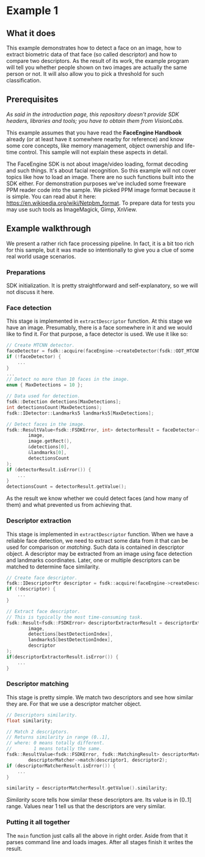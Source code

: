 # Example 1
## What it does
This example demonstrates how to detect a face on an image, how to extract biometric data
of that face (so called descriptor) and how to compare two descriptors. As the result of its work,
the example program will tell you whether people shown on two images are actually the same person or not.
It will also allow you to pick a threshold for such classification.

## Prerequisites
*As said in the introduction page, this repository doesn't provide SDK headers, libraries
and tools; you have to obtain them from VisionLabs.*

This example assumes that you have read the **FaceEngine Handbook** already
(or at least have it somewhere nearby for reference) and know some core concepts,
like memory management, object ownership and life-time control. This sample will not explain
these aspects in detail.

The FaceEngine SDK is not about image/video loading, format decoding and such things.
It's about facial recognition. So this example will not cover topics like how to load an image.
There are no such functions built into the SDK either. For demonstration purposes we've
included some freeware PPM reader code into the sample. We picked PPM image format because
it is simple. You can read abut it here: https://en.wikipedia.org/wiki/Netpbm_format.
To prepare data for tests you may use such tools as ImageMagick, Gimp, XnView.

## Example walkthrough
We present a rather rich face processing pipeline. In fact, it is a bit too rich for this
sample, but it was made so intentionally to give you a clue of some real world usage scenarios.

### Preparations
SDK initialization. It is pretty straightforward
and self-explanatory, so we will not discuss it here.

### Face detection
This stage is implemented in ```extractDescriptor``` function.
At this stage we have an image. Presumably, there is a face somewhere in it and we would
like to find it. For that purpose, a face detector is used. We use it like so:
```C++
// Create MTCNN detector.
faceDetector = fsdk::acquire(faceEngine->createDetector(fsdk::ODT_MTCNN));
if (!faceDetector) {
    ...
}
...
// Detect no more than 10 faces in the image.
enum { MaxDetections = 10 };

// Data used for detection.
fsdk::Detection detections[MaxDetections];
int detectionsCount(MaxDetections);
fsdk::IDetector::Landmarks5 landmarks5[MaxDetections];

// Detect faces in the image.
fsdk::ResultValue<fsdk::FSDKError, int> detectorResult = faceDetector->detect(
        image,
        image.getRect(),
        &detections[0],
        &landmarks[0],
        detectionsCount
);
if (detectorResult.isError()) {
    ...
}
detectionsCount = detectorResult.getValue();
```
As the result we know whether we could detect faces (and how many of them) and what prevented us
from achieving that.

### Descriptor extraction
This stage is implemented in ```extractDescriptor``` function.
When we have a reliable face detection, we need to extract some data from it that can be used
for comparison or *matching*. Such data is contained in descriptor object. A descriptor may be
extracted from an image using face detection and landmarks coordinates. Later, one or multiple
descriptors can be matched to determine face similarity.
```C++
// Create face descriptor.
fsdk::IDescriptorPtr descriptor = fsdk::acquire(faceEngine->createDescriptor());
if (!descriptor) {
    ...
}

// Extract face descriptor.
// This is typically the most time-consuming task.
fsdk::Result<fsdk::FSDKError> descriptorExtractorResult = descriptorExtractor->extract(
        image,
        detections[bestDetectionIndex],
        landmarks5[bestDetectionIndex],
        descriptor
);
if(descriptorExtractorResult.isError()) {
    ...
}
```

### Descriptor matching
This stage is pretty simple. We match two descriptors and see how similar they are.
For that we use a descriptor matcher object.
```C++
// Descriptors similarity.
float similarity;

// Match 2 descriptors.
// Returns similarity in range (0..1],
// where: 0 means totally different.
//        1 means totally the same.
fsdk::ResultValue<fsdk::FSDKError, fsdk::MatchingResult> descriptorMatcherResult =
        descriptorMatcher->match(descriptor1, descriptor2);
if (descriptorMatcherResult.isError()) {
    ...
}

similarity = descriptorMatcherResult.getValue().similarity;
```
*Similarity* score tells how similar these descriptors are. Its value is in (0..1] range.
Values near 1 tell us that the descriptors are very similar.

### Putting it all together
The ```main``` function just calls all the above in right order. Aside from that it parses
command line and loads images. After all stages finish it writes the result.
